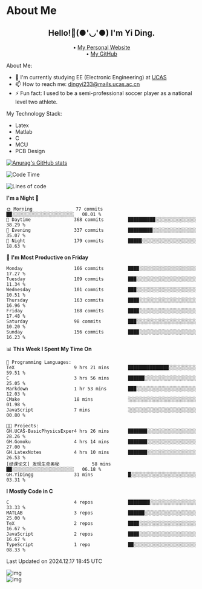 # About Me

<h2 style="text-align:center;"> Hello!👋(●'◡'●) I'm Yi Ding.</h2>

<div style="text-align:center;">
  • <a href="https://yidingg.github.io/YiDingg">My Personal Website</a><br>
  • <a href="https://github.com/YiDingg">My GitHub</a>
</div>

About Me:
- 🔭 I'm currently studying EE (Electronic Engineering) at [UCAS](https://www.ucas.ac.cn/)
- 📫 How to reach me: dingyi233@mails.ucas.ac.cn
- ⚡ Fun fact: I used to be a semi-professional soccer player as a national level two athlete.

My Technology Stack:
- Latex
- Matlab
- C
- MCU
- PCB Design

[![Anurag's GitHub stats](https://github-readme-stats.vercel.app/api?username=YiDingg)](https://github.com/anuraghazra/github-readme-stats)

<!--START_SECTION:waka-->
![Code Time](http://img.shields.io/badge/Code%20Time-826%20hrs%2042%20mins-blue)

![Lines of code](https://img.shields.io/badge/From%20Hello%20World%20I%27ve%20Written-625.8%20thousand%20lines%20of%20code-blue)

**I'm a Night 🦉** 

```text
🌞 Morning                77 commits          ██░░░░░░░░░░░░░░░░░░░░░░░   08.01 % 
🌆 Daytime                368 commits         ██████████░░░░░░░░░░░░░░░   38.29 % 
🌃 Evening                337 commits         █████████░░░░░░░░░░░░░░░░   35.07 % 
🌙 Night                  179 commits         █████░░░░░░░░░░░░░░░░░░░░   18.63 % 
```
📅 **I'm Most Productive on Friday** 

```text
Monday                   166 commits         ████░░░░░░░░░░░░░░░░░░░░░   17.27 % 
Tuesday                  109 commits         ███░░░░░░░░░░░░░░░░░░░░░░   11.34 % 
Wednesday                101 commits         ███░░░░░░░░░░░░░░░░░░░░░░   10.51 % 
Thursday                 163 commits         ████░░░░░░░░░░░░░░░░░░░░░   16.96 % 
Friday                   168 commits         ████░░░░░░░░░░░░░░░░░░░░░   17.48 % 
Saturday                 98 commits          ███░░░░░░░░░░░░░░░░░░░░░░   10.20 % 
Sunday                   156 commits         ████░░░░░░░░░░░░░░░░░░░░░   16.23 % 
```


📊 **This Week I Spent My Time On** 

```text
💬 Programming Languages: 
TeX                      9 hrs 21 mins       ███████████████░░░░░░░░░░   59.51 % 
C                        3 hrs 56 mins       ██████░░░░░░░░░░░░░░░░░░░   25.05 % 
Markdown                 1 hr 53 mins        ███░░░░░░░░░░░░░░░░░░░░░░   12.03 % 
CMake                    18 mins             ░░░░░░░░░░░░░░░░░░░░░░░░░   01.98 % 
JavaScript               7 mins              ░░░░░░░░░░░░░░░░░░░░░░░░░   00.80 % 

🐱‍💻 Projects: 
GH.UCAS-BasicPhysicsExper4 hrs 26 mins       ███████░░░░░░░░░░░░░░░░░░   28.26 % 
GH.Gomoku                4 hrs 14 mins       ███████░░░░░░░░░░░░░░░░░░   27.00 % 
GH.LatexNotes            4 hrs 10 mins       ███████░░░░░░░░░░░░░░░░░░   26.53 % 
[结课论文] 发现生命奥秘            58 mins             ██░░░░░░░░░░░░░░░░░░░░░░░   06.18 % 
GH.YiDingg               31 mins             █░░░░░░░░░░░░░░░░░░░░░░░░   03.31 % 
```

**I Mostly Code in C** 

```text
C                        4 repos             ████████░░░░░░░░░░░░░░░░░   33.33 % 
MATLAB                   3 repos             ██████░░░░░░░░░░░░░░░░░░░   25.00 % 
TeX                      2 repos             ████░░░░░░░░░░░░░░░░░░░░░   16.67 % 
JavaScript               2 repos             ████░░░░░░░░░░░░░░░░░░░░░   16.67 % 
TypeScript               1 repo              ██░░░░░░░░░░░░░░░░░░░░░░░   08.33 % 
```




 Last Updated on 2024.12.17 18:45 UTC
<!--END_SECTION:waka-->

<!-- Coding activity over the last year -->
<div class='center'><img src='https://wakatime.com/share/@YiDingg/260601e0-8e46-41ab-9832-d4d0ae5fd0bd.svg' alt='img'/></div>

<!-- Languages over the last year -->
<div class='center'><img src='https://wakatime.com/share/@YiDingg/99546fa3-4cc3-4808-ab6e-13f38e27aba1.svg' alt='img'/></div>

